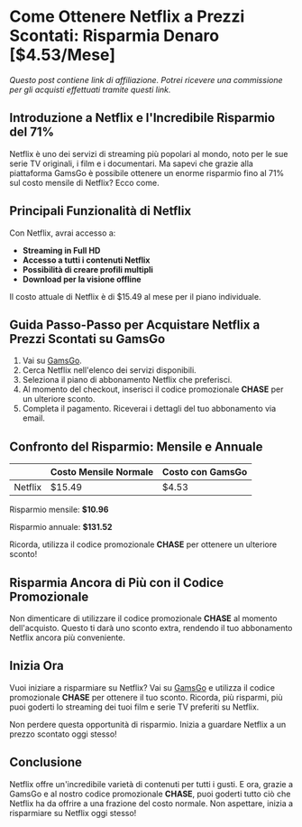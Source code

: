 # Come Ottenere Netflix a Prezzi Scontati: Risparmia Denaro [$4.53/Mese]

*Questo post contiene link di affiliazione. Potrei ricevere una commissione per gli acquisti effettuati tramite questi link.*

## Introduzione a Netflix e l'Incredibile Risparmio del 71%

Netflix è uno dei servizi di streaming più popolari al mondo, noto per le sue serie TV originali, i film e i documentari. Ma sapevi che grazie alla piattaforma GamsGo è possibile ottenere un enorme risparmio fino al 71% sul costo mensile di Netflix? Ecco come.

## Principali Funzionalità di Netflix

Con Netflix, avrai accesso a:

- **Streaming in Full HD**
- **Accesso a tutti i contenuti Netflix**
- **Possibilità di creare profili multipli**
- **Download per la visione offline**

Il costo attuale di Netflix è di $15.49 al mese per il piano individuale.

## Guida Passo-Passo per Acquistare Netflix a Prezzi Scontati su GamsGo

1. Vai su [GamsGo](https://www.gamsgo.com/partner/ykeX7B).
2. Cerca Netflix nell'elenco dei servizi disponibili.
3. Seleziona il piano di abbonamento Netflix che preferisci.
4. Al momento del checkout, inserisci il codice promozionale **CHASE** per un ulteriore sconto.
5. Completa il pagamento. Riceverai i dettagli del tuo abbonamento via email.

## Confronto del Risparmio: Mensile e Annuale

|  | Costo Mensile Normale | Costo con GamsGo |
|---|---|---|
| Netflix | $15.49 | $4.53 |

Risparmio mensile: **$10.96**

Risparmio annuale: **$131.52**

Ricorda, utilizza il codice promozionale **CHASE** per ottenere un ulteriore sconto!

## Risparmia Ancora di Più con il Codice Promozionale

Non dimenticare di utilizzare il codice promozionale **CHASE** al momento dell'acquisto. Questo ti darà uno sconto extra, rendendo il tuo abbonamento Netflix ancora più conveniente.

## Inizia Ora

Vuoi iniziare a risparmiare su Netflix? Vai su [GamsGo](https://www.gamsgo.com/partner/ykeX7B) e utilizza il codice promozionale **CHASE** per ottenere il tuo sconto. Ricorda, più risparmi, più puoi goderti lo streaming dei tuoi film e serie TV preferiti su Netflix.

Non perdere questa opportunità di risparmio. Inizia a guardare Netflix a un prezzo scontato oggi stesso!

## Conclusione

Netflix offre un'incredibile varietà di contenuti per tutti i gusti. E ora, grazie a GamsGo e al nostro codice promozionale **CHASE**, puoi goderti tutto ciò che Netflix ha da offrire a una frazione del costo normale. Non aspettare, inizia a risparmiare su Netflix oggi stesso!

